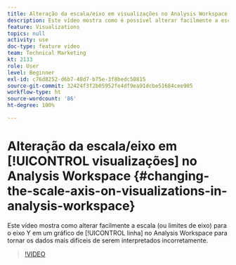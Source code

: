 ```yaml
---
title: Alteração da escala/eixo em visualizações no Analysis Workspace
description: Este vídeo mostra como é possível alterar facilmente a escala (ou limites de eixo) para o eixo Y em um gráfico de linha no Analysis Workspace para tornar os dados mais difíceis de serem interpretados incorretamente.
feature: Visualizations
topics: null
activity: use
doc-type: feature video
team: Technical Marketing
kt: 2133
role: User
level: Beginner
exl-id: c76d8252-d6b7-48d7-b75e-3f8bedc50815
source-git-commit: 32424f3f2b05952fe4df9ea91dcbe51684cee905
workflow-type: ht
source-wordcount: '86'
ht-degree: 100%

---
```


# Alteração da escala/eixo em [!UICONTROL visualizações] no Analysis Workspace {#changing-the-scale-axis-on-visualizations-in-analysis-workspace}

Este vídeo mostra como alterar facilmente a escala (ou limites de eixo) para o eixo Y em um gráfico de [!UICONTROL linha] no Analysis Workspace para tornar os dados mais difíceis de serem interpretados incorretamente.

>[!VIDEO](https://video.tv.adobe.com/v/24708/?quality=12)
